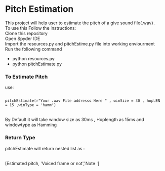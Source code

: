 # Pitch Estimation
This project will help user to estimate the pitch of a give sound file(.wav) . 
  <br />To use this Follow the Instructions:
  <br />Clone this repository
  <br />Open Spyder IDE
  <br />Import the resources.py and pitchEstime.py file into working enviourment 
Run the following command
- python resources.py
- python pitchEstimate.py

### To Estimate Pitch 
use:
```` 

pitchEstimate(r"Your .wav File addresss Here " , winSize = 30 , hopLEN = 15 ,winType = 'hamm')

````
  
<br />By Default it will take window size as 30ms  , Hoplength as 15ms  and windowtype as Hamming 


### Return Type 
pitchEstimate will return nested list as :

<br />[Estimated pitch, 'Voiced frame or not','Note ']


